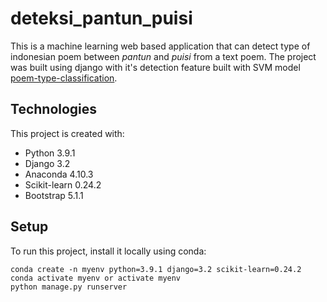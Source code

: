 # deteksi_pantun_puisi

This is a machine learning web based application that can detect type of indonesian poem between *pantun*
and *puisi* from a text poem. The project was built using django with it's detection feature built with SVM model [poem-type-classification](https://github.com/erwintobing15/poem-type-classification).

## Technologies
This project is created with:
* Python 3.9.1
* Django 3.2
* Anaconda 4.10.3
* Scikit-learn 0.24.2
* Bootstrap 5.1.1

## Setup
To run this project, install it locally using conda:
```
conda create -n myenv python=3.9.1 django=3.2 scikit-learn=0.24.2
conda activate myenv or activate myenv
python manage.py runserver
```
